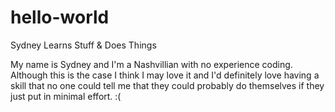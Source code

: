 # hello-world
Sydney Learns Stuff &amp; Does Things

My name is Sydney and I'm a Nashvillian with no experience coding. Although this is the case I think I may love it and I'd definitely love having a skill that no one could tell me that they could probably do themselves if they just put in minimal effort. :(

